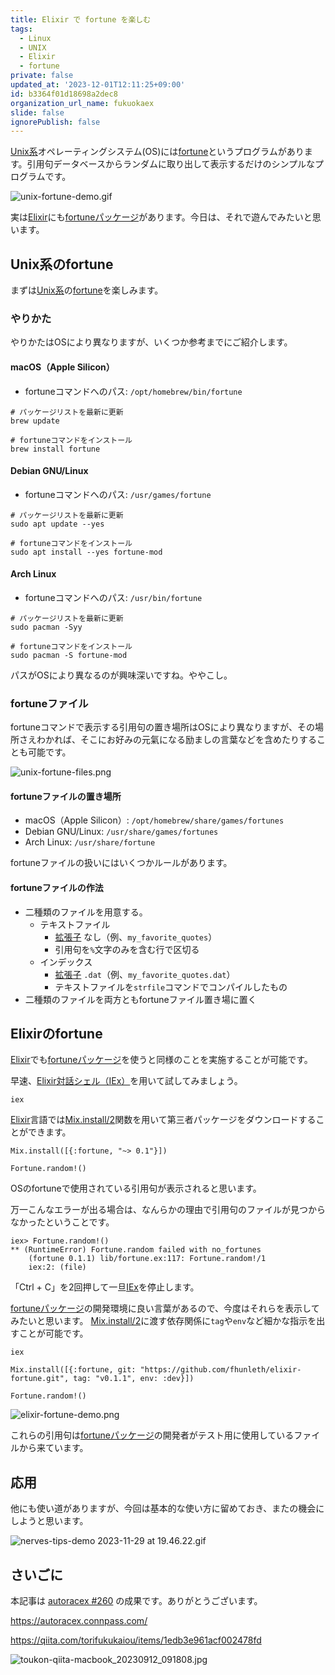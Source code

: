 ```yaml
---
title: Elixir で fortune を楽しむ
tags:
  - Linux
  - UNIX
  - Elixir
  - fortune
private: false
updated_at: '2023-12-01T12:11:25+09:00'
id: b3364f01d18698a2dec8
organization_url_name: fukuokaex
slide: false
ignorePublish: false
---
```


[Unix系]オペレーティングシステム(OS)には[fortune]というプログラムがあります。引用句データベースからランダムに取り出して表示するだけのシンプルなプログラムです。

![unix-fortune-demo.gif](https://qiita-image-store.s3.ap-northeast-1.amazonaws.com/0/82804/f9b1b328-5190-0d45-edf1-2899a0dfac1d.gif)

実は[Elixir]にも[fortuneパッケージ][elixir-fortune]があります。今日は、それで遊んでみたいと思います。

## Unix系のfortune

まずは[Unix系]の[fortune]を楽しみます。

### やりかた

やりかたはOSにより異なりますが、いくつか参考までにご紹介します。

#### macOS（Apple Silicon）

- fortuneコマンドへのパス: `/opt/homebrew/bin/fortune`

```shell:ターミナル
# パッケージリストを最新に更新
brew update

# fortuneコマンドをインストール
brew install fortune
```

#### Debian GNU/Linux

- fortuneコマンドへのパス: `/usr/games/fortune`

```shell:ターミナル
# パッケージリストを最新に更新
sudo apt update --yes

# fortuneコマンドをインストール
sudo apt install --yes fortune-mod
```

#### Arch Linux

- fortuneコマンドへのパス: `/usr/bin/fortune`

```shell:ターミナル
# パッケージリストを最新に更新
sudo pacman -Syy

# fortuneコマンドをインストール
sudo pacman -S fortune-mod
```

パスがOSにより異なるのが興味深いですね。ややこし。

### fortuneファイル

fortuneコマンドで表示する引用句の置き場所はOSにより異なりますが、その場所さえわかれば、そこにお好みの元氣になる励ましの言葉などを含めたりすることも可能です。

![unix-fortune-files.png](https://qiita-image-store.s3.ap-northeast-1.amazonaws.com/0/82804/a82c10a9-0d74-db2a-ba12-b56c28544b13.png)

#### fortuneファイルの置き場所

- macOS（Apple Silicon）: `/opt/homebrew/share/games/fortunes`
- Debian GNU/Linux: `/usr/share/games/fortunes`
- Arch Linux: `/usr/share/fortune`

fortuneファイルの扱いにはいくつかルールがあります。

#### fortuneファイルの作法

- 二種類のファイルを用意する。
  - テキストファイル
    - [拡張子] なし（例、`my_favorite_quotes`）
    - 引用句を`%`文字のみを含む行で区切る
  - インデックス
    - [拡張子] `.dat`（例、`my_favorite_quotes.dat`）
    - テキストファイルを`strfile`コマンドでコンパイルしたもの
- 二種類のファイルを両方ともfortuneファイル置き場に置く

## Elixirのfortune

[Elixir]でも[fortuneパッケージ][elixir-fortune]を使うと同様のことを実施することが可能です。

早速、[Elixir対話シェル（IEx）][IEx]を用いて試してみましょう。

```shell:terminal
iex
```

[Elixir]言語では[Mix.install/2]関数を用いて第三者パッケージをダウンロードすることができます。

```elixir:IEx
Mix.install([{:fortune, "~> 0.1"}])

Fortune.random!()
```

OSのfortuneで使用されている引用句が表示されると思います。

万一こんなエラーが出る場合は、なんらかの理由で引用句のファイルが見つからなかったということです。

```elixir:IEx
iex> Fortune.random!()
** (RuntimeError) Fortune.random failed with no_fortunes
    (fortune 0.1.1) lib/fortune.ex:117: Fortune.random!/1
    iex:2: (file)
```

「Ctrl + C」を2回押して一旦[IEx]を停止します。

[fortuneパッケージ][elixir-fortune]の開発環境に良い言葉があるので、今度はそれらを表示してみたいと思います。
[Mix.install/2]に渡す依存関係に`tag`や`env`など細かな指示を出すことが可能です。

```shell:terminal
iex
```

```elixir:IEx
Mix.install([{:fortune, git: "https://github.com/fhunleth/elixir-fortune.git", tag: "v0.1.1", env: :dev}])

Fortune.random!()
```

![elixir-fortune-demo.png](https://qiita-image-store.s3.ap-northeast-1.amazonaws.com/0/82804/5952b25e-1a90-17cf-f571-284aa440c2b4.png)

これらの引用句は[fortuneパッケージ][elixir-fortune]の開発者がテスト用に使用しているファイルから来ています。

## 応用

他にも使い道がありますが、今回は基本的な使い方に留めておき、またの機会にしようと思います。

![nerves-tips-demo 2023-11-29 at 19.46.22.gif](https://qiita-image-store.s3.ap-northeast-1.amazonaws.com/0/82804/ea479f3c-c7a7-c812-a90d-a7e8fc57a382.gif)

## さいごに

本記事は [autoracex #260](https://autoracex.connpass.com/event/300534/) の成果です。ありがとうございます。

https://autoracex.connpass.com/

https://qiita.com/torifukukaiou/items/1edb3e961acf002478fd

![toukon-qiita-macbook_20230912_091808.jpg](https://qiita-image-store.s3.ap-northeast-1.amazonaws.com/0/82804/fd5c55ec-4fe0-8af6-59bc-bab1ef3d182b.jpeg)


<!-- begin links -->
[Docker]: https://docs.docker.jp/get-started/overview.html
[Elixir]: https://elixir-lang.org/
[Erlang]: https://www.erlang.org/
[elixir-fortune]: https://github.com/fhunleth/elixir-fortune
[fortune]: https://wiki.archlinux.jp/index.php/Fortune
[Fortune]: https://wiki.archlinux.jp/index.php/Fortune
[Unix系]: https://ja.wikipedia.org/wiki/Unix%E7%B3%BB
[拡張子]: https://www.tohoho-web.com/ex/draft/extension.htm
[Mix.install/2]: https://hexdocs.pm/mix/Mix.html#install/2
[IEx]: https://elixirschool.com/ja/lessons/basics/basics#%E5%AF%BE%E8%A9%B1%E3%83%A2%E3%83%BC%E3%83%89-2
<!-- end links -->
